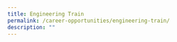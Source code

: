 ```yaml
---
title: Engineering Train
permalink: /career-opportunities/engineering-train/
description: ""
---
```

